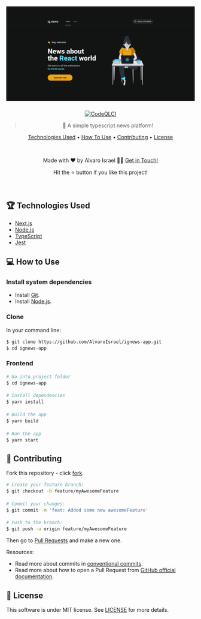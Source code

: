 <h1 align="center">
  <a href="https://ignews-app-fawn.vercel.app">
    <img  alt="IgNewsApp"  src="/public/images/cover.webp" />
  </a>
  <br>
</h1>

<div align="center">

[![CodeQLCI](https://github.com/AlvaroIsrael/ignews-app/actions/workflows/codeql-analysis.yml/badge.svg)](https://github.com/AlvaroIsrael/ignews-app/actions/workflows/codeql-analysis.yml)

> 📰 A simple typescript news platform!

<p>
  <a href="#-technologies-used">Technologies Used</a> •
  <a href="#-how-to-use">How To Use</a> •
  <a href="#-contributing">Contributing</a> •
  <a href="#-license">License</a>
</p>

<br/>

<p>Made with ❤️ by Alvaro Israel 👏🏻 <a href="https://www.linkedin.com/in/alvaroisraeldesenvolvedor/">Get in Touch!</a></p>
<p>Hit the ⭐️ button if you like this project!</p>

</div>

<br/>

## 🏆 Technologies Used

- [Next.js](https://nextjs.org/)
- [Node.js](https://nodejs.org/en/)
- [TypeScript](https://www.typescriptlang.org/)
- [Jest](https://jestjs.io/)

## 💻 How to Use

### **Install system dependencies**

- Install [Git](https://git-scm.com).
- Install [Node.js](https://nodejs.org/en/download/).

### **Clone**

In your command line:

```bash
$ git clone https://github.com/AlvaroIsrael/ignews-app.git
$ cd ignews-app
```

### **Frontend**

```bash
# Go into project folder
$ cd ignews-app

# Install dependencies
$ yarn install

# Build the app
$ yarn build

# Run the app
$ yarn start
```

## 🤝 Contributing

Fork this repository - click [fork][].

```bash
# Create your feature branch:
$ git checkout -b feature/myAwesomeFeature

# Commit your changes:
$ git commit -m 'feat: Added some new awesomeFeature'

# Push to the branch:
$ git push -u origin feature/myAwesomeFeature
```

Then go to [Pull Requests][] and make a new one.

Resources:

- Read more about commits in [conventional commits][].
- Read more about how to open a Pull Request from [GitHub official documentation][].

[fork]: https://github.com/AlvaroIsrael/ignews-app/fork
[Pull Requests]: https://github.com/AlvaroIsrael/ignews-app/pulls
[conventional commits]: https://www.conventionalcommits.org/en/v1.0.0/
[GitHub official documentation]: https://docs.github.com/en/github/collaborating-with-pull-requests/proposing-changes-to-your-work-with-pull-requests/creating-a-pull-request

## 📝 License

This software is under MIT license. See [LICENSE](LICENSE.md) for more details.
